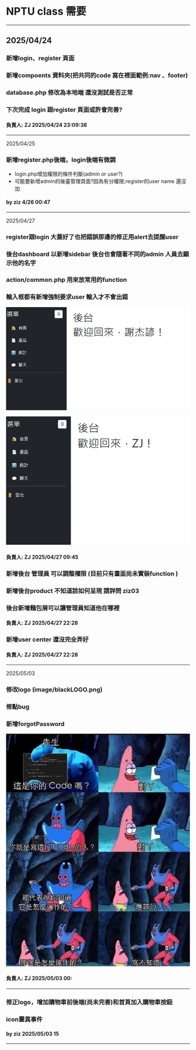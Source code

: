 NPTU class 需要 
===
----
2025/04/24
--- 
### 新增login、register 頁面 
### 新增compoents 資料夾(把共同的code 寫在裡面範例:nav 、footer)
### database.php 修改為本地端 還沒測試是否正常 
### 下次完成 login 跟register 頁面或許會完善?

#### 負責人: ZJ  2025/04/24 23:09:38
---
2025/04/25
### 新增register.php後端，login後端有微調
-  login.php增加權限的條件判斷(admin or user?)
-  可能要新增admin的後臺管理頁面?因為有分權限;register的user name 還沒加
#### by ziz 4/26 00:47
---
2025/04/27
###  register跟login 大蓋好了也把錯誤那邊的修正用alert去提醒user
###  後台dashboard 以新增sidebar 後台也會隨著不同的admin 人員去顯示他的名字
###  action/common.php 用來放常用的function
###  輸入框都有新增強制要求user 輸入才不會出錯
![RUNOOB 图标](readmeimg/dashboard.png)

![RUNOOB 图标](readmeimg/dashboard2.png)

#### 負責人: ZJ  2025/04/27 09:45

### 新增後台 管理員 可以調整權限 (目前只有畫面尚未實裝function )
### 新增後台product 不知道該如何呈現 請詳問 ziz03
### 後台新增麵包屑可以讓管理員知道他在哪裡

#### 負責人: ZJ  2025/04/27 22:28

### 新增user center 還沒完全弄好
#### 負責人: ZJ  2025/04/27 22:28
---
2025/05/03
### 修改logo (image/blackLOGO.png)
### 修點bug
### 新增forgotPassword
![RUNOOB 图标](readmeimg/1280.jpg)

#### 負責人: ZJ  2025/05/03 00:
---
### 修正logo，增加購物車前後端(尚未完善)和首頁加入購物車按鈕
### icon靈異事件
#### by ziz 2025/05/03 15
----